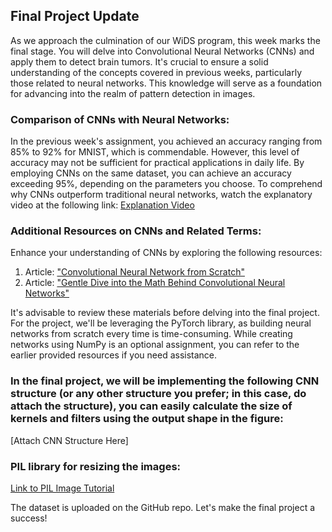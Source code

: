 ## Final Project Update

As we approach the culmination of our WiDS program, this week marks the final stage. You will delve into Convolutional Neural Networks (CNNs) and apply them to detect brain tumors. It's crucial to ensure a solid understanding of the concepts covered in previous weeks, particularly those related to neural networks. This knowledge will serve as a foundation for advancing into the realm of pattern detection in images.

### Comparison of CNNs with Neural Networks:
In the previous week's assignment, you achieved an accuracy ranging from 85% to 92% for MNIST, which is commendable. However, this level of accuracy may not be sufficient for practical applications in daily life. By employing CNNs on the same dataset, you can achieve an accuracy exceeding 95%, depending on the parameters you choose. To comprehend why CNNs outperform traditional neural networks, watch the explanatory video at the following link: [Explanation Video](https://www.youtube.com/watch?v=YRhxdVk_sIs)

### Additional Resources on CNNs and Related Terms:
Enhance your understanding of CNNs by exploring the following resources:

1. Article: ["Convolutional Neural Network from Scratch"](https://medium.com/latinxinai/convolutional-neural-network-from-scratch-6b1c856e1c07)
2. Article: ["Gentle Dive into the Math Behind Convolutional Neural Networks"](https://towardsdatascience.com/gentle-dive-into-math-behind-convolutional-neural-networks-79a07dd44cf9)

It's advisable to review these materials before delving into the final project. For the project, we'll be leveraging the PyTorch library, as building neural networks from scratch every time is time-consuming. While creating networks using NumPy is an optional assignment, you can refer to the earlier provided resources if you need assistance.

### In the final project, we will be implementing the following CNN structure (or any other structure you prefer; in this case, do attach the structure), you can easily calculate the size of kernels and filters using the output shape in the figure:

[Attach CNN Structure Here]

### PIL library for resizing the images:
[Link to PIL Image Tutorial](https://neptune.ai/blog/pil-image-tutorial-for-machine-learning)

The dataset is uploaded on the GitHub repo. Let's make the final project a success!
